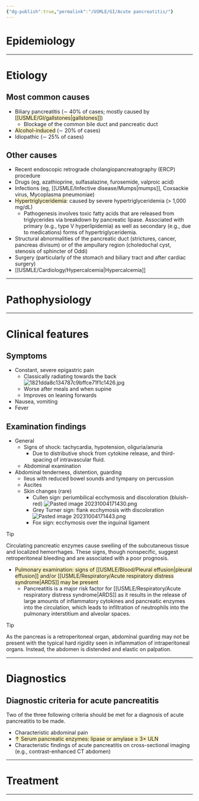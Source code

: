 ```yaml
---
{"dg-publish":true,"permalink":"/USMLE/GI/Acute pancreatitis/"}
---
```


# Epidemiology


---
# Etiology
## Most common causes
- Biliary pancreatitis (∼ 40% of cases; mostly caused by <span style="background:rgba(240, 200, 0, 0.2)">[[USMLE/GI/gallstones\|gallstones]]</span>) 
	- Blockage of the common bile duct and pancreatic duct
- <span style="background:rgba(240, 200, 0, 0.2)">Alcohol-induced</span> (∼ 20% of cases)
- Idiopathic (∼ 25% of cases)
## Other causes
 - Recent endoscopic retrograde cholangiopancreatography (ERCP) procedure
 - Drugs (eg, azathioprine, sulfasalazine, furosemide, valproic acid)
 - Infections (eg, [[USMLE/Infective disease/Mumps\|mumps]], Coxsackie virus, Mycoplasma pneumoniae)
 - <span style="background:rgba(240, 200, 0, 0.2)">Hypertriglyceridemia</span>: caused by severe hypertriglyceridemia (> 1,000 mg/dL)
	 - Pathogenesis involves toxic fatty acids that are released from triglycerides via breakdown by pancreatic lipase. Associated with primary (e.g., type V hyperlipidemia) as well as secondary (e.g., due to medications) forms of hypertriglyceridemia.
 - Structural abnormalities of the pancreatic duct (strictures, cancer, pancreas divisum) or of the ampullary region (choledochal cyst, stenosis of sphincter of Oddi)
 - Surgery (particularly of the stomach and biliary tract and after cardiac surgery)
 - [[USMLE/Cardiology/Hypercalcemia\|Hypercalcemia]]

---
# Pathophysiology


---
# Clinical features
## Symptoms
- Constant, severe epigastric pain
	- Classically radiating towards the back![1821dda8c134787c9bffce71f1c1426.jpg](/img/user/appendix/1821dda8c134787c9bffce71f1c1426.jpg)
	- Worse after meals and when supine
	- Improves on leaning forwards
- Nausea, vomiting
- Fever
## Examination findings
- General
	- Signs of shock: tachycardia, hypotension, oliguria/anuria
		- Due to distributive shock from cytokine release, and third-spacing of intravascular fluid.
	- Abdominal examination
- Abdominal tenderness, distention, guarding 
	- Ileus with reduced bowel sounds and tympany on percussion
	- Ascites
	- Skin changes (rare) 
		- Cullen sign: periumbilical ecchymosis and discoloration (bluish-red) ![Pasted image 20231004171430.png](/img/user/appendix/Pasted%20image%2020231004171430.png)
		- Grey Turner sign: flank ecchymosis with discoloration ![Pasted image 20231004171443.png](/img/user/appendix/Pasted%20image%2020231004171443.png)
		- Fox sign: ecchymosis over the inguinal ligament

>[!tip] 
>Circulating pancreatic enzymes cause swelling of the subcutaneous tissue and localized hemorrhages. These signs, though nonspecific, suggest retroperitoneal bleeding and are associated with a poor prognosis.
- <span style="background:rgba(240, 200, 0, 0.2)">Pulmonary examination: signs of [[USMLE/Blood/Pleural effusion\|pleural effusion]] and/or [[USMLE/Respiratory/Acute respiratory distress syndrome\|ARDS]] may be present</span>
	- Pancreatitis is a major risk factor for [[USMLE/Respiratory/Acute respiratory distress syndrome\|ARDS]] as it results in the release of large amounts of inflammatory cytokines and pancreatic enzymes into the circulation, which leads to infiltration of neutrophils into the pulmonary interstitium and alveolar spaces.

>[!tip] 
>As the pancreas is a retroperitoneal organ, abdominal guarding may not be present with the typical hard rigidity seen in inflammation of intraperitoneal organs. Instead, the abdomen is distended and elastic on palpation.

---
# Diagnostics
## Diagnostic criteria for acute pancreatitis
Two of the three following criteria should be met for a diagnosis of acute pancreatitis to be made. 
- Characteristic abdominal pain
- <span style="background:rgba(240, 200, 0, 0.2)">↑ Serum pancreatic enzymes: lipase or amylase ≥ 3× ULN</span>
- Characteristic findings of acute pancreatitis on cross-sectional imaging (e.g., contrast-enhanced CT abdomen)

---
# Treatment


---
